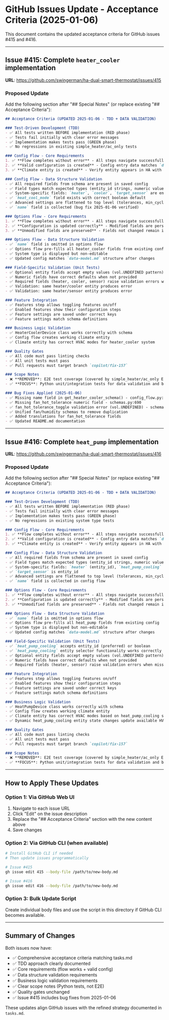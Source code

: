 # GitHub Issues Update - Acceptance Criteria (2025-01-06)

This document contains the updated acceptance criteria for GitHub issues #415 and #416.

---

## Issue #415: Complete `heater_cooler` implementation

**URL**: https://github.com/swingerman/ha-dual-smart-thermostat/issues/415

### Proposed Update

Add the following section after "## Special Notes" (or replace existing "## Acceptance Criteria"):

```markdown
## Acceptance Criteria (UPDATED 2025-01-06 - TDD + DATA VALIDATION)

### Test-Driven Development (TDD)
- ✅ All tests written BEFORE implementation (RED phase)
- ✅ Tests fail initially with clear error messages
- ✅ Implementation makes tests pass (GREEN phase)
- ✅ No regressions in existing simple_heater/ac_only tests

### Config Flow - Core Requirements
1. ✅ **Flow completes without error** - All steps navigate successfully to completion
2. ✅ **Valid configuration is created** - Config entry data matches `data-model.md` structure
3. ✅ **Climate entity is created** - Verify entity appears in HA with correct entity_id

### Config Flow - Data Structure Validation
- ✅ All required fields from schema are present in saved config
- ✅ Field types match expected types (entity_id strings, numeric values, booleans)
- ✅ System-specific fields: `heater`, `cooler`, `target_sensor` are entity_ids
- ✅ `heat_cool_mode` field exists with correct boolean default
- ✅ Advanced settings are flattened to top level (tolerances, min_cycle_duration)
- ✅ `name` field is collected (bug fix 2025-01-06 verified)

### Options Flow - Core Requirements
1. ✅ **Flow completes without error** - All steps navigate successfully
2. ✅ **Configuration is updated correctly** - Modified fields are persisted
3. ✅ **Unmodified fields are preserved** - Fields not changed remain intact

### Options Flow - Data Structure Validation
- ✅ `name` field is omitted in options flow
- ✅ Options flow pre-fills all heater_cooler fields from existing config
- ✅ System type is displayed but non-editable
- ✅ Updated config matches `data-model.md` structure after changes

### Field-Specific Validation (Unit Tests)
- ✅ Optional entity fields accept empty values (vol.UNDEFINED pattern)
- ✅ Numeric fields have correct defaults when not provided
- ✅ Required fields (heater, cooler, sensor) raise validation errors when missing
- ✅ Validation: same heater/cooler entity produces error
- ✅ Validation: same heater/sensor entity produces error

### Feature Integration
- ✅ Features step allows toggling features on/off
- ✅ Enabled features show their configuration steps
- ✅ Feature settings are saved under correct keys
- ✅ Feature settings match schema definitions

### Business Logic Validation
- ✅ HeaterCoolerDevice class works correctly with schema
- ✅ Config flow creates working climate entity
- ✅ Climate entity has correct HVAC modes for heater_cooler system

### Quality Gates
- ✅ All code must pass linting checks
- ✅ All unit tests must pass
- ✅ Pull requests must target branch `copilot/fix-157`

### Scope Notes
- ❌ **REMOVED**: E2E test coverage (covered by simple_heater/ac_only E2E tests)
- ✅ **FOCUS**: Python unit/integration tests for data validation and business logic

### Bug Fixes Applied (2025-01-06)
- ✅ Missing name field in get_heater_cooler_schema() - config_flow.py:248
- ✅ Missing fan_hot_tolerance numeric field - schemas.py:690
- ✅ fan_hot_tolerance_toggle validation error (vol.UNDEFINED) - schemas.py:695
- ✅ Unified fan/humidity schemas to remove duplication
- ✅ Added translations for fan_hot_tolerance fields
- ✅ Updated README.md documentation
```

---

## Issue #416: Complete `heat_pump` implementation

**URL**: https://github.com/swingerman/ha-dual-smart-thermostat/issues/416

### Proposed Update

Add the following section after "## Special Notes" (or replace existing "## Acceptance Criteria"):

```markdown
## Acceptance Criteria (UPDATED 2025-01-06 - TDD + DATA VALIDATION)

### Test-Driven Development (TDD)
- ✅ All tests written BEFORE implementation (RED phase)
- ✅ Tests fail initially with clear error messages
- ✅ Implementation makes tests pass (GREEN phase)
- ✅ No regressions in existing system type tests

### Config Flow - Core Requirements
1. ✅ **Flow completes without error** - All steps navigate successfully to completion
2. ✅ **Valid configuration is created** - Config entry data matches `data-model.md` structure
3. ✅ **Climate entity is created** - Verify entity appears in HA with correct entity_id

### Config Flow - Data Structure Validation
- ✅ All required fields from schema are present in saved config
- ✅ Field types match expected types (entity_id strings, numeric values, booleans)
- ✅ System-specific fields: `heater` (entity_id), `heat_pump_cooling` (entity_id or boolean)
- ✅ `target_sensor` is entity_id
- ✅ Advanced settings are flattened to top level (tolerances, min_cycle_duration)
- ✅ `name` field is collected in config flow

### Options Flow - Core Requirements
1. ✅ **Flow completes without error** - All steps navigate successfully
2. ✅ **Configuration is updated correctly** - Modified fields are persisted
3. ✅ **Unmodified fields are preserved** - Fields not changed remain intact

### Options Flow - Data Structure Validation
- ✅ `name` field is omitted in options flow
- ✅ Options flow pre-fills all heat_pump fields from existing config
- ✅ System type is displayed but non-editable
- ✅ Updated config matches `data-model.md` structure after changes

### Field-Specific Validation (Unit Tests)
- ✅ `heat_pump_cooling` accepts entity_id (preferred) or boolean
- ✅ `heat_pump_cooling` entity selector functionality works correctly
- ✅ Optional entity fields accept empty values (vol.UNDEFINED pattern)
- ✅ Numeric fields have correct defaults when not provided
- ✅ Required fields (heater, sensor) raise validation errors when missing

### Feature Integration
- ✅ Features step allows toggling features on/off
- ✅ Enabled features show their configuration steps
- ✅ Feature settings are saved under correct keys
- ✅ Feature settings match schema definitions

### Business Logic Validation
- ✅ HeatPumpDevice class works correctly with schema
- ✅ Config flow creates working climate entity
- ✅ Climate entity has correct HVAC modes based on heat_pump_cooling state
- ✅ Dynamic heat_pump_cooling entity state changes update available HVAC modes

### Quality Gates
- ✅ All code must pass linting checks
- ✅ All unit tests must pass
- ✅ Pull requests must target branch `copilot/fix-157`

### Scope Notes
- ❌ **REMOVED**: E2E test coverage (covered by simple_heater/ac_only E2E tests)
- ✅ **FOCUS**: Python unit/integration tests for data validation and business logic
```

---

## How to Apply These Updates

### Option 1: Via GitHub Web UI
1. Navigate to each issue URL
2. Click "Edit" on the issue description
3. Replace the "## Acceptance Criteria" section with the new content above
4. Save changes

### Option 2: Via GitHub CLI (when available)
```bash
# Install GitHub CLI if needed
# Then update issues programmatically

# Issue #415
gh issue edit 415 --body-file /path/to/new-body.md

# Issue #416
gh issue edit 416 --body-file /path/to/new-body.md
```

### Option 3: Bulk Update Script
Create individual body files and use the script in this directory if GitHub CLI becomes available.

---

## Summary of Changes

Both issues now have:
- ✅ Comprehensive acceptance criteria matching tasks.md
- ✅ TDD approach clearly documented
- ✅ Core requirements (flow works + valid config)
- ✅ Data structure validation requirements
- ✅ Business logic validation requirements
- ✅ Clear scope notes (Python tests, not E2E)
- ✅ Quality gates unchanged
- ✅ Issue #415 includes bug fixes from 2025-01-06

These updates align GitHub issues with the refined strategy documented in `tasks.md`.
